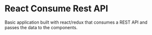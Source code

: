 # React Consume Rest API
Basic application built with react/redux that consumes a REST API and passes the data to the components.